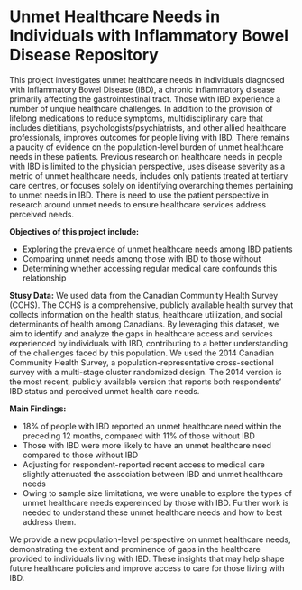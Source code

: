 # **Unmet Healthcare Needs in Individuals with Inflammatory Bowel Disease Repository**

This project investigates unmet healthcare needs in individuals diagnosed with Inflammatory Bowel Disease (IBD), a chronic inflammatory disease primarily affecting the gastrointestinal tract. Those with IBD experience a number of unqiue healthcare challenges. In addition to the provision of lifelong medications to reduce symptoms, multidisciplinary care that includes dietitians, psychologists/psychiatrists, and other allied healthcare professionals, improves outcomes for people living with IBD. There remains a paucity of evidence on the population-level burden of unmet healthcare needs in these patients. Previous research on healthcare needs in people with IBD is limited to the physician perspective, uses disease severity as a metric of unmet healthcare needs, includes only patients treated at tertiary care centres, or focuses solely on identifying overarching themes pertaining to unmet needs in IBD. There is need to use the patient perspective in research around unmet needs to ensure healthcare services address perceived needs. 

**Objectives of this project include:**
- Exploring the prevalence of unmet healthcare needs among IBD patients
- Comparing unmet needs among those with IBD to those without
- Determining whether accessing regular medical care confounds this relationship

**Stusy Data:** We used data from the Canadian Community Health Survey (CCHS). The CCHS is a comprehensive, publicly available health survey that collects information on the health status, healthcare utilization, and social determinants of health among Canadians. By leveraging this dataset, we aim to identify and analyze the gaps in healthcare access and services experienced by individuals with IBD, contributing to a better understanding of the challenges faced by this population. We used the 2014 Canadian Community Health Survey, a population-representative cross-sectional survey with a multi-stage cluster randomized design. The 2014 version is the most recent, publicly available version that reports both respondents’ IBD status and perceived unmet health care needs. 

**Main Findings:**
- 18% of people with IBD reported an unmet healthcare need within the preceding 12 months, compared with 11% of those without IBD
- Those with IBD were more likely to have an unmet healthcare need compared to those without IBD
- Adjusting for respondent-reported recent access to medical care slightly attenuated the association between IBD and unmet healthcare needs
- Owing to sample size limitations, we were unable to explore the types of unmet healthcare needs expereinced by those with IBD. Further work is needed to understand these unmet healthcare needs and how to best address them. 

We provide a new population-level perspective on unmet healthcare needs, demonstrating the extent and prominence of gaps in the healthcare provided to individuals living with IBD. These insights that may help shape future healthcare policies and improve access to care for those living with IBD.
